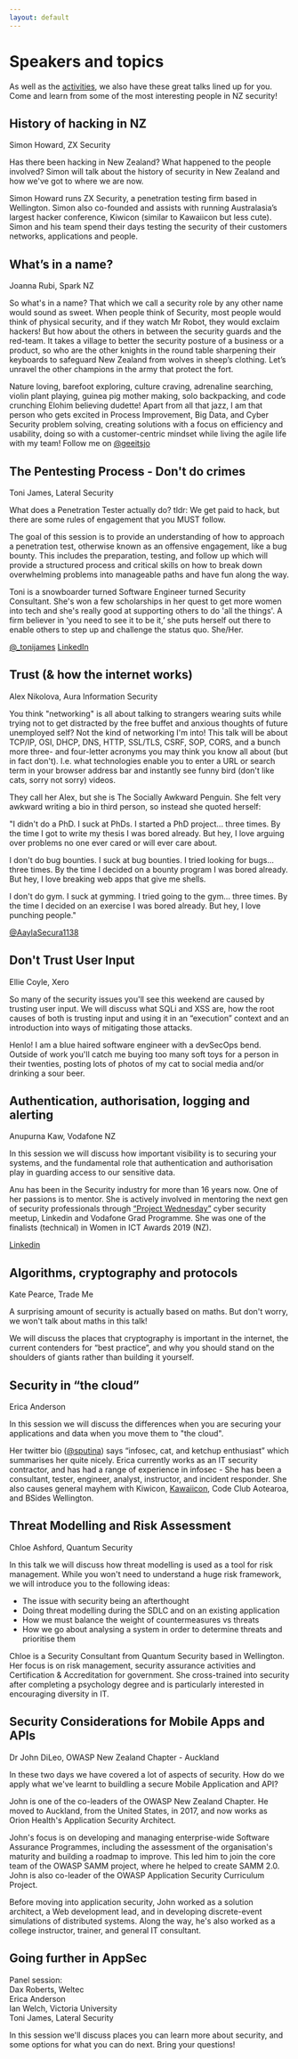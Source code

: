 ```yaml
---
layout: default
---
```


# Speakers and topics

As well as the [activities](activities), we also have these great talks lined up for you. Come and learn from some of the most interesting people in NZ security!

## History of hacking in NZ
Simon Howard, ZX Security

Has there been hacking in New Zealand? What happened to the people involved? Simon will talk about the history of security in New Zealand and how we've got to where we are now.

Simon Howard runs ZX Security, a penetration testing firm based in Wellington. Simon also co-founded and assists with running Australasia’s largest hacker conference, Kiwicon (similar to Kawaiicon but less cute). Simon and his team spend their days testing the security of their customers networks, applications and people.

## What’s in a name?
Joanna Rubi, Spark NZ

So what's in a name? That which we call a security role by any other name would sound as sweet. When people think of Security, most people would think of physical security, and if they watch Mr Robot, they would exclaim hackers! But how about the others in between the security guards and the red-team. It takes a village to better the security posture of a business or a product, so who are the other knights in the round table sharpening their keyboards to safeguard New Zealand from wolves in sheep’s clothing. Let’s unravel the other champions in the army that protect the fort.

Nature loving, barefoot exploring, culture craving, adrenaline searching, violin plant playing, guinea pig mother making, solo backpacking, and code crunching Elohim believing dudette! Apart from all that jazz, I am that person who gets excited in Process Improvement, Big Data, and Cyber Security problem solving, creating solutions with a focus on efficiency and usability, doing so with a customer-centric mindset while living the agile life with my team! Follow me on [@geeitsjo](http://twitter.com/geeitsjo)

## The Pentesting Process - Don't do crimes
Toni James, Lateral Security

What does a Penetration Tester actually do? tldr: We get paid to hack, but there are some rules of engagement that you MUST follow.

The goal of this session is to provide an understanding of how to approach a penetration test, otherwise known as an offensive engagement, like a bug bounty. This includes the preparation, testing, and follow up which will  provide a structured process and critical skills on how to break down overwhelming problems into manageable paths and have fun along the way.

Toni is a snowboarder turned Software Engineer turned Security
Consultant. She's won a few scholarships in her quest to get more women into tech and she's really good at supporting others to do 'all the things'. A firm believer in ‘you need to see it to be it,’ she puts herself out there to enable others to step up and challenge the status quo. She/Her.

[@_tonijames](https://twitter.com/_tonijames) 
[LinkedIn](https://nz.linkedin.com/in/tonimariejames)

## Trust (& how the internet works)
Alex Nikolova, Aura Information Security

You think "networking" is all about talking to strangers wearing suits while trying not to get distracted by the free buffet and anxious thoughts of future unemployed self? Not the kind of networking I'm into! This talk will be about TCP/IP, OSI, DHCP, DNS, HTTP, SSL/TLS, CSRF, SOP, CORS, and a bunch more three- and four-letter acronyms you may think you know all about (but in fact don't). I.e. what technologies enable you to enter a URL or search term in your browser address bar and instantly see funny bird (don't like cats, sorry not sorry) videos.

They call her Alex, but she is The Socially Awkward Penguin. She felt very awkward writing a bio in third person, so instead she quoted herself:

"I didn't do a PhD. I suck at PhDs. I started a PhD project... three times. By the time I got to write my thesis I was bored already. But hey, I love arguing over problems no one ever cared or will ever care about.

I don't do bug bounties. I suck at bug bounties. I tried looking for bugs... three times. By the time I decided on a bounty program I was bored already. But hey, I love breaking web apps that give me shells.

I don't do gym. I suck at gymming. I tried going to the gym... three times. By the time I decided on an exercise I was bored already. But hey, I love punching people."

[@AaylaSecura1138](http://twitter.com/AaylaSecura1138)

## Don't Trust User Input
Ellie Coyle, Xero

So many of the security issues you'll see this weekend are caused by trusting user input. We will discuss what SQLi and XSS are, how the root causes of both is trusting input and using it in an “execution” context and an introduction into ways of mitigating those attacks.

Henlo! I am a blue haired software engineer with a devSecOps bend. Outside of work you'll catch me buying too many soft toys for a person in their twenties, posting lots of photos of my cat to social media and/or drinking a sour beer.

## Authentication, authorisation, logging and alerting
Anupurna Kaw, Vodafone NZ

In this session we will discuss how important visibility is to securing your systems, and the fundamental role that authentication and authorisation play in guarding access to our sensitive data.

Anu has been in the Security industry for more than 16 years now. One of her passions is to mentor. She is actively involved in mentoring the next gen of security professionals through [“Project Wednesday”](https://www.linkedin.com/groups/10431979/) cyber security meetup, Linkedin and Vodafone Grad Programme. She was one of the finalists (technical) in Women in ICT Awards 2019 (NZ).

[Linkedin](https://www.linkedin.com/in/anupurna/)

## Algorithms, cryptography and protocols
Kate Pearce, Trade Me

A surprising amount of security is actually based on maths. But don't worry, we won't talk about maths in this talk!

We will discuss the places that cryptography is important in the internet, the current contenders for “best practice”, and why you should stand on the shoulders of giants rather than building it yourself.


## Security in “the cloud”
Erica Anderson

In this session we will discuss the differences when you are securing your applications and data when you move them to "the cloud".

Her twitter bio ([@sputina](http://twitter.com/sputina)) says “infosec, cat, and ketchup enthusiast” which summarises her quite nicely. Erica currently works as an IT security contractor, and has had a range of experience in infosec - She has been a consultant, tester, engineer, analyst, instructor, and incident responder. She also causes general mayhem with Kiwicon, [Kawaiicon](https://kawaiicon.org), Code Club Aotearoa, and BSides Wellington.

## Threat Modelling and Risk Assessment
Chloe Ashford, Quantum Security

In this talk we will discuss how threat modelling is used as a tool for risk management. While you won't need to understand  a huge risk framework, we will introduce you to the following ideas:

- The issue with security being an afterthought
- Doing threat modelling during the SDLC and on an existing application
- How we must balance the weight of countermeasures vs threats
- How we go about analysing a system in order to determine threats and prioritise them

Chloe is a Security Consultant from Quantum Security based in Wellington. Her focus is on risk management, security assurance activities and Certification & Accreditation for government. She cross-trained into security after completing a psychology degree and is particularly interested in encouraging diversity in IT.

## Security Considerations for Mobile Apps and APIs
Dr John DiLeo, OWASP New Zealand Chapter - Auckland

In these two days we have covered a lot of aspects of security. How do we apply what we've learnt to buildling a secure Mobile Application and API?

John is one of the co-leaders of the OWASP New Zealand Chapter. He moved to Auckland, from the United States, in 2017, and now works as Orion Health's Application Security Architect. 

John's focus is on developing and managing enterprise-wide Software Assurance Programmes, including the assessment of the organisation's maturity and building a roadmap to improve. This led him to join the core team of the OWASP SAMM project, where he helped to create SAMM 2.0. John is also co-leader of the OWASP Application Security Curriculum Project.

Before moving into application security, John worked as a solution architect, a Web development lead, and in developing discrete-event simulations of distributed systems. Along the way, he's also worked as a college instructor, trainer, and general IT consultant.

## Going further in AppSec
Panel session:  
Dax Roberts, Weltec  
Erica Anderson  
Ian Welch, Victoria University  
Toni James, Lateral Security 

In this session we'll discuss places you can learn more about security, and some options for what you can do next. Bring your questions!